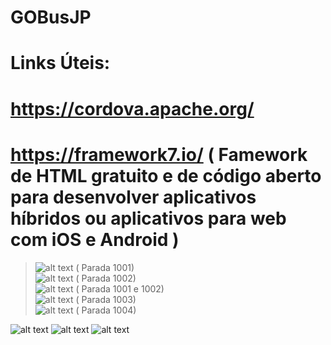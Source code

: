 # GOBusJP

# Links Úteis:

# https://cordova.apache.org/

# https://framework7.io/ ( Famework de HTML gratuito e de código aberto para desenvolver aplicativos  híbridos ou aplicativos para web com iOS e Android )

> ![alt text](https://image.ibb.co/fh92Eb/bus_icon_1001.png) ( Parada 1001) <br>
> ![alt text](https://image.ibb.co/iAijSw/bus_icon_1002.png) ( Parada 1002) <br>
> ![alt text](https://image.ibb.co/cJwFZb/bus_icon_all.png) ( Parada 1001 e 1002) <br>
> ![alt text](https://image.ibb.co/mGRSfG/bus_icon_1003.png) ( Parada 1003) <br>
> ![alt text](https://image.ibb.co/e5BSfG/bus_icon_1004.png) ( Parada 1004) <br>

![alt text](https://image.ibb.co/cAapSw/Screenshot_20171206_133808.png)
![alt text](https://image.ibb.co/hOhsfG/Screenshot_20171206_133836.png)
![alt text](https://image.ibb.co/feMw7w/Screenshot_20171206_133843.png)
